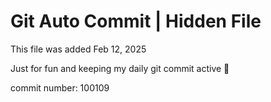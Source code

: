 # Git Auto Commit | Hidden File

This file was added Feb 12, 2025

Just for fun and keeping my daily git commit active 🤪

commit number: 100109
